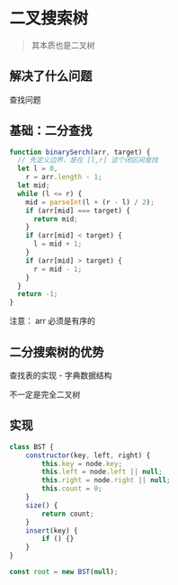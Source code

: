 # 二叉搜索树

> 其本质也是二叉树

## 解决了什么问题

查找问题

## 基础：二分查找

```js
function binarySerch(arr, target) {
  // 先定义边界，是在 [l,r] 这个闭区间查找
  let l = 0,
    r = arr.length - 1;
  let mid;
  while (l <= r) {
    mid = parseInt(l + (r - l) / 2);
    if (arr[mid] === target) {
      return mid;
    }
    if (arr[mid] < target) {
      l = mid + 1;
    }
    if (arr[mid] > target) {
      r = mid - 1;
    }
  }
  return -1;
}
```

注意： arr 必须是有序的

## 二分搜索树的优势

查找表的实现 - 字典数据结构

不一定是完全二叉树

## 实现

```js
class BST {
    constructor(key, left, right) {
        this.key = node.key;
        this.left = node.left || null;
        this.right = node.right || null;
        this.count = 0;
    }
    size() {
        return count;
    }
    insert(key) {
        if () {}
    }
}

const root = new BST(null);



```

